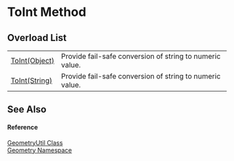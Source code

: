 # ToInt Method


## Overload List
<table>
<tr>
<td><a href="69d32b88-a529-3547-077a-08886a0a2356.md">ToInt(Object)</a></td>
<td>Provide fail-safe conversion of string to numeric value.</td></tr>
<tr>
<td><a href="bb308913-6c95-7676-f687-e9999a2345a0.md">ToInt(String)</a></td>
<td>Provide fail-safe conversion of string to numeric value.</td></tr>
</table>

## See Also


#### Reference
<a href="3142ad52-f326-242c-cb3e-94bc3de3126c.md">GeometryUtil Class</a>  
<a href="eb409b48-e279-bdb4-daf3-3196b72d55a2.md">Geometry Namespace</a>  
